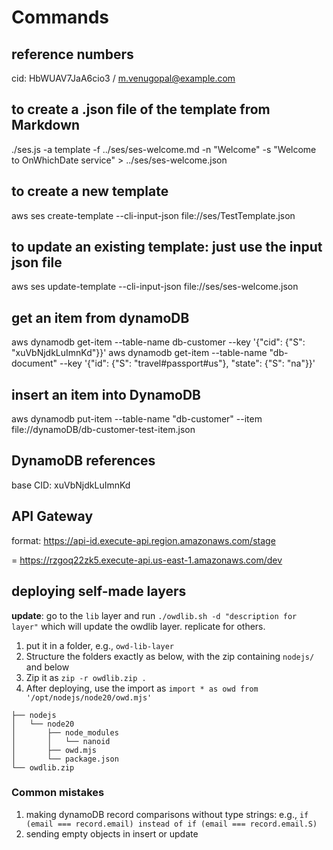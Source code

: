 # Commands

## reference numbers

cid: HbWUAV7JaA6cio3 / m.venugopal@example.com

## to create a .json file of the template from Markdown

./ses.js -a template -f ../ses/ses-welcome.md -n "Welcome" -s "Welcome to OnWhichDate service" > ../ses/ses-welcome.json 

## to create a new template
aws ses create-template --cli-input-json file://ses/TestTemplate.json

## to update an existing template: just use the input json file
aws ses update-template  --cli-input-json file://ses/ses-welcome.json 

## get an item from dynamoDB
aws dynamodb get-item --table-name db-customer --key '{"cid": {"S": "xuVbNjdkLuImnKd"}}'
aws dynamodb get-item --table-name "db-document" --key '{"id": {"S": "travel#passport#us"}, "state": {"S": "na"}}'

## insert an item into DynamoDB
aws dynamodb put-item --table-name "db-customer" --item file://dynamoDB/db-customer-test-item.json

## DynamoDB references
base CID: xuVbNjdkLuImnKd

## API Gateway

format: https://api-id.execute-api.region.amazonaws.com/stage

= https://rzgoq22zk5.execute-api.us-east-1.amazonaws.com/dev

## deploying self-made layers

**update**: go to the `lib` layer and run `./owdlib.sh -d "description for layer"` which will update the owdlib layer. replicate for others.

1. put it in a folder, e.g., `owd-lib-layer`
3. Structure the folders exactly as below, with the zip containing `nodejs/` and below
4. Zip it as `zip -r owdlib.zip . `
5. After deploying, use the import as `import * as owd from '/opt/nodejs/node20/owd.mjs'`


~~~
├── nodejs
│   └── node20
│       ├── node_modules
│       │   └── nanoid
│       ├── owd.mjs
│       └── package.json
└── owdlib.zip

~~~


### Common mistakes

1. making dynamoDB record comparisons without type strings: e.g., `if (email === record.email) instead of if (email === record.email.S)`
3. sending empty objects in insert or update